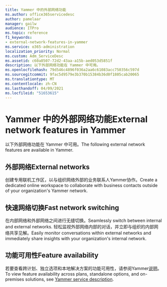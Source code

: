 ```yaml
---
title: Yammer 中的外部网络功能
ms.author: office365servicedesc
author: pamelaar
manager: gailw
audience: ITPro
ms.topic: reference
f1_keywords:
- external-network-features-in-yammer
ms.service: o365-administration
localization_priority: Normal
ms.custom: Adm_ServiceDesc
ms.assetid: c60a8507-72d2-43aa-a15b-aed053d5851f
description: 以下外部网络功能在 Yammer 中可用。
ms.openlocfilehash: 79d546c4896f036a2aa6c61083acc750356c597d
ms.sourcegitcommit: 9fac5d9579e3b370b15384b36d0f1805cab20065
ms.translationtype: MT
ms.contentlocale: zh-CN
ms.lasthandoff: 04/09/2021
ms.locfileid: "51653615"
---
```

# <a name="external-network-features-in-yammer"></a><span data-ttu-id="604b1-103">Yammer 中的外部网络功能</span><span class="sxs-lookup"><span data-stu-id="604b1-103">External network features in Yammer</span></span>

<span data-ttu-id="604b1-104">以下外部网络功能在 Yammer 中可用。</span><span class="sxs-lookup"><span data-stu-id="604b1-104">The following external network features are available in Yammer.</span></span>
  
## <a name="external-networks"></a><span data-ttu-id="604b1-105">外部网络</span><span class="sxs-lookup"><span data-stu-id="604b1-105">External networks</span></span>

<span data-ttu-id="604b1-106">创建专用联机工作区，以与组织网络外部的业务联系人Yammer协作。</span><span class="sxs-lookup"><span data-stu-id="604b1-106">Create a dedicated online workspace to collaborate with business contacts outside of your organization's Yammer network.</span></span>
  
## <a name="fast-network-switching"></a><span data-ttu-id="604b1-107">快速网络切换</span><span class="sxs-lookup"><span data-stu-id="604b1-107">Fast network switching</span></span>

<span data-ttu-id="604b1-108">在内部网络和外部网络之间进行无缝切换。</span><span class="sxs-lookup"><span data-stu-id="604b1-108">Seamlessly switch between internal and external networks.</span></span> <span data-ttu-id="604b1-109">轻松监视外部网络内部的对话，并立即与组织的内部网络共享见解。</span><span class="sxs-lookup"><span data-stu-id="604b1-109">Easily monitor conversations within external networks and immediately share insights with your organization's internal network.</span></span>
  
## <a name="feature-availability"></a><span data-ttu-id="604b1-110">功能可用性</span><span class="sxs-lookup"><span data-stu-id="604b1-110">Feature availability</span></span>

<span data-ttu-id="604b1-111">若要查看跨计划、独立选项和本地解决方案的功能可用性，请参阅Yammer[说明](yammer-service-description.md)。</span><span class="sxs-lookup"><span data-stu-id="604b1-111">To view feature availability across plans, standalone options, and on-premises solutions, see [Yammer service description](yammer-service-description.md).</span></span>
